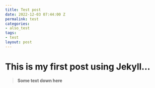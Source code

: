 ```yaml
---
title: Test post
date: 2022-12-03 07:44:00 Z
permalink: test
categories:
- also_test
tags:
- test
layout: post
---
```


# This is my first post using Jekyll...

> **Some text down here**